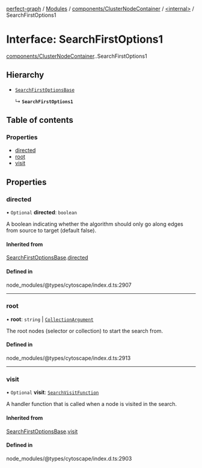 [perfect-graph](../README.md) / [Modules](../modules.md) / [components/ClusterNodeContainer](../modules/components_ClusterNodeContainer.md) / [<internal\>](../modules/components_ClusterNodeContainer._internal_.md) / SearchFirstOptions1

# Interface: SearchFirstOptions1

[components/ClusterNodeContainer](../modules/components_ClusterNodeContainer.md).[<internal>](../modules/components_ClusterNodeContainer._internal_.md).SearchFirstOptions1

## Hierarchy

- [`SearchFirstOptionsBase`](components_ClusterNodeContainer._internal_.SearchFirstOptionsBase.md)

  ↳ **`SearchFirstOptions1`**

## Table of contents

### Properties

- [directed](components_ClusterNodeContainer._internal_.SearchFirstOptions1.md#directed)
- [root](components_ClusterNodeContainer._internal_.SearchFirstOptions1.md#root)
- [visit](components_ClusterNodeContainer._internal_.SearchFirstOptions1.md#visit)

## Properties

### directed

• `Optional` **directed**: `boolean`

A boolean indicating whether the algorithm should only go along edges from source to target (default false).

#### Inherited from

[SearchFirstOptionsBase](components_ClusterNodeContainer._internal_.SearchFirstOptionsBase.md).[directed](components_ClusterNodeContainer._internal_.SearchFirstOptionsBase.md#directed)

#### Defined in

node_modules/@types/cytoscape/index.d.ts:2907

___

### root

• **root**: `string` \| [`CollectionArgument`](../modules/components_ClusterNodeContainer._internal_.md#collectionargument)

The root nodes (selector or collection) to start the search from.

#### Defined in

node_modules/@types/cytoscape/index.d.ts:2913

___

### visit

• `Optional` **visit**: [`SearchVisitFunction`](../modules/components_ClusterNodeContainer._internal_.md#searchvisitfunction)

A handler function that is called when a node is visited in the search.

#### Inherited from

[SearchFirstOptionsBase](components_ClusterNodeContainer._internal_.SearchFirstOptionsBase.md).[visit](components_ClusterNodeContainer._internal_.SearchFirstOptionsBase.md#visit)

#### Defined in

node_modules/@types/cytoscape/index.d.ts:2903
